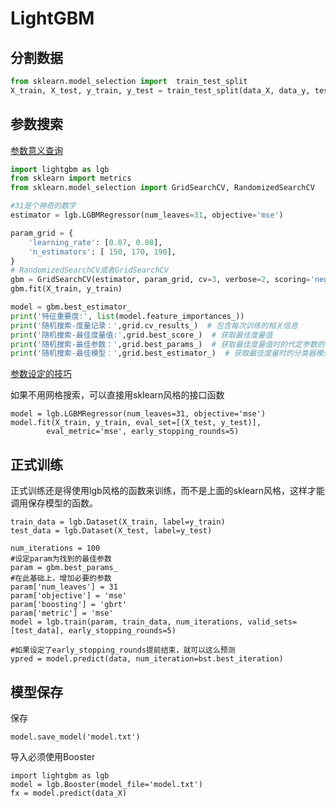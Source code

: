 # LightGBM

## 分割数据

```python
from sklearn.model_selection import  train_test_split
X_train, X_test, y_train, y_test = train_test_split(data_X, data_y, test_size=0.33, random_state=0) 
```

## 参数搜索
[参数意义查询](https://lightgbm.readthedocs.io/en/latest/Parameters.html)
```python
import lightgbm as lgb
from sklearn import metrics
from sklearn.model_selection import GridSearchCV, RandomizedSearchCV

#31是个神奇的数字
estimator = lgb.LGBMRegressor(num_leaves=31, objective='mse')

param_grid = {
    'learning_rate': [0.07, 0.08],
    'n_estimators': [ 150, 170, 190],
}
# RandomizedSearchCV或者GridSearchCV
gbm = GridSearchCV(estimator, param_grid, cv=3, verbose=2, scoring='neg_mean_squared_error')
gbm.fit(X_train, y_train)

model = gbm.best_estimator_
print('特征重要度:', list(model.feature_importances_))
print('随机搜索-度量记录：',grid.cv_results_)  # 包含每次训练的相关信息
print('随机搜索-最佳度量值:',grid.best_score_)  # 获取最佳度量值
print('随机搜索-最佳参数：',grid.best_params_)  # 获取最佳度量值时的代定参数的值。是一个字典
print('随机搜索-最佳模型：',grid.best_estimator_)  # 获取最佳度量时的分类器模型
```
[参数设定的技巧](https://lightgbm.readthedocs.io/en/latest/Parameters-Tuning.html)

如果不用网格搜索，可以直接用sklearn风格的接口函数
```
model = lgb.LGBMRegressor(num_leaves=31, objective='mse')
model.fit(X_train, y_train, eval_set=[(X_test, y_test)],
        eval_metric='mse', early_stopping_rounds=5)
```

## 正式训练
正式训练还是得使用lgb风格的函数来训练，而不是上面的sklearn风格，这样才能调用保存模型的函数。
```
train_data = lgb.Dataset(X_train, label=y_train)
test_data = lgb.Dataset(X_test, label=y_test)

num_iterations = 100
#设定param为找到的最佳参数
param = gbm.best_params_
#在此基础上，增加必要的参数
param['num_leaves'] = 31
param['objective'] = 'mse'
param['boosting'] = 'gbrt'
param['metric'] = 'mse'
model = lgb.train(param, train_data, num_iterations, valid_sets=[test_data], early_stopping_rounds=5)

#如果设定了early_stopping_rounds提前结束，就可以这么预测
ypred = model.predict(data, num_iteration=bst.best_iteration)
```

## 模型保存
保存
```
model.save_model('model.txt')
```
导入必须使用Booster
```
import lightgbm as lgb
model = lgb.Booster(model_file='model.txt')
fx = model.predict(data_X)
```
